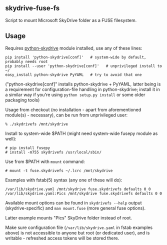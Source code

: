 skydrive-fuse-fs
----------------------------------------

Script to mount Microsoft SkyDrive folder as a FUSE filesystem.


Usage
----------------------------------------

Requires [python-skydrive](http://pypi.python.org/pypi/python-skydrive/) module
installed, use any of these lines:

	pip install 'python-skydrive[conf]'   # system-wide by default, probably needs root
	pip install --user 'python-skydrive[conf]'   # unprivileged install to ~/
	easy_install python-skydrive PyYAML   # try to avoid that one

("python-skydrive[conf]" installs python-skydrive + PyYAML, latter being is a
requirement for configuration-file handling in python-skydrive; install it in a
similar way if you're using `python setup.py install` or some older packaging
tools)

Usage from checkout (no installation - apart from aforementioned module(s) -
necessary), can be run from unprivileged user:

	% ./skydrivefs /mnt/skydrive

Install to system-wide $PATH (might need system-wide fusepy module as well):

	# pip install fusepy
	# install -m755 skydrivefs /usr/local/sbin/

Use from $PATH with `mount` command:

	# mount -t fuse.skydrivefs ~/.lcrc /mnt/skydrive

Examples with fstab(5) syntax (any one of these will do):

	/var/lib/skydrive.yaml /mnt/skydrive fuse.skydrivefs defaults 0 0
	/var/lib/skydrive.yaml:Pics /mnt/skydrive fuse.skydrivefs defaults 0 0

Available mount options can be found in `skydrivefs --help` output
(skydrive-specific) and `man mount.fuse` (more general fuse options).

Latter example mounts "Pics" SkyDrive folder instead of root.

Make sure configuration file (`/var/lib/skydrive.yaml` in fstab examples above)
is not accessible to anyone but root (or dedicated user), and is writable -
refreshed access tokens will be stored there.
